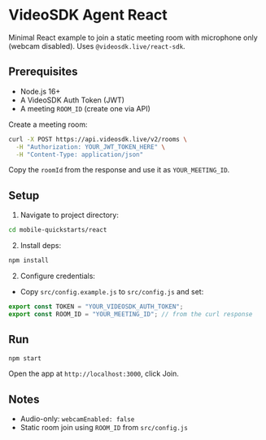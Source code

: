 # VideoSDK Agent React 

Minimal React example to join a static meeting room with microphone only (webcam disabled). Uses `@videosdk.live/react-sdk`.

## Prerequisites
- Node.js 16+
- A VideoSDK Auth Token (JWT)
- A meeting `ROOM_ID` (create one via API)

Create a meeting room:
```bash
curl -X POST https://api.videosdk.live/v2/rooms \
  -H "Authorization: YOUR_JWT_TOKEN_HERE" \
  -H "Content-Type: application/json"
```
Copy the `roomId` from the response and use it as `YOUR_MEETING_ID`.

## Setup
1. Navigate to project directory:
```bash
cd mobile-quickstarts/react
```
2. Install deps:
```bash
npm install
```
2. Configure credentials:
- Copy `src/config.example.js` to `src/config.js` and set:
```js
export const TOKEN = "YOUR_VIDEOSDK_AUTH_TOKEN";
export const ROOM_ID = "YOUR_MEETING_ID"; // from the curl response
```

## Run
```bash
npm start
```
Open the app at `http://localhost:3000`, click Join.

## Notes
- Audio-only: `webcamEnabled: false`
- Static room join using `ROOM_ID` from `src/config.js`

